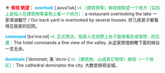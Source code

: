☀ <font color="red">**俯视 眺望：**</font>
<font color="sky blue">**overlook**</font> [͵əʊvə'lʊk] 
<font color="#00b050">vt.（建筑物等）俯视或眺望一个地方（实际上是指人在建筑物等事物上看一个地方）：</font>a restaurant overlooking the lake 一家濒湖餐厅 / Our back yard is overlooked by several houses. 好几栋房子都看得见我家的后院。

<font color="sky blue">**command**</font> [kə'mɑːnd] 
<font color="#00b050">vt. 正式用法，指某人在视野上处于能够看到或掌控…的位置：</font>The hotel commands a fine view of the valley. 从这家旅馆俯瞰下面的峡谷一览无余。
           
<font color="sky blue">**dominate**</font> [ˈdɒmɪneɪt; 美 ˈdɑ:m-]
<font color="#00b050">vt.（建筑物、山或其它物体）俯视（一个地区）：</font>The cathedral dominates the city. 大教堂俯视全城。